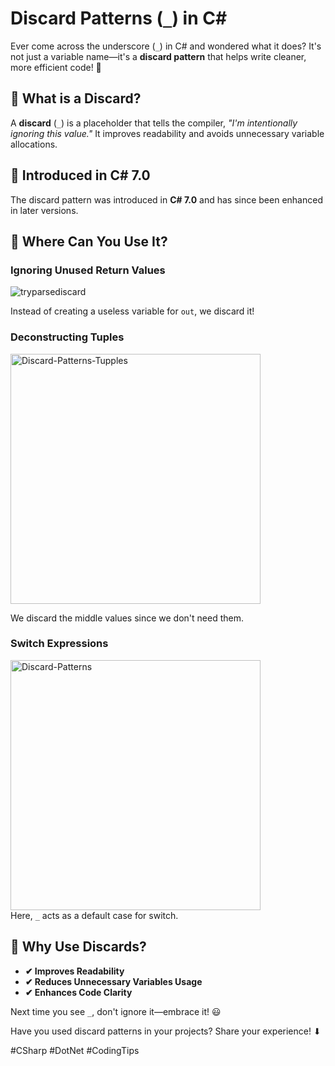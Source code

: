 # Discard Patterns (`_`) in C#

Ever come across the underscore (`_`) in C# and wondered what it does? It's not just a variable name—it's a **discard pattern** that helps write cleaner, more efficient code! 🚀

## 🔹 What is a Discard?

A **discard** (`_`) is a placeholder that tells the compiler, *"I'm intentionally ignoring this value."* It improves readability and avoids unnecessary variable allocations.

## 🔹 Introduced in C# 7.0

The discard pattern was introduced in **C# 7.0** and has since been enhanced in later versions.

## 🔹 Where Can You Use It?

### Ignoring Unused Return Values
![tryparsediscard](https://github.com/user-attachments/assets/527e35af-e3e9-4e5c-8719-4205148d0140)

Instead of creating a useless variable for `out`, we discard it!

### Deconstructing Tuples
<img src="https://github.com/user-attachments/assets/95a2bb9e-cccc-4cfc-b5f0-3467703ceb62" alt="Discard-Patterns-Tupples" width="400">


We discard the middle values since we don't need them.

### Switch Expressions
<img src="https://github.com/user-attachments/assets/8be198b6-1001-403c-a620-0b510666f159" alt="Discard-Patterns" width="400"><br/>
Here, `_` acts as a default case for switch.

## 🚀 Why Use Discards?

- **✔ Improves Readability**
- **✔ Reduces Unnecessary Variables Usage**
- **✔ Enhances Code Clarity**

Next time you see `_`, don't ignore it—embrace it! 😃

Have you used discard patterns in your projects? Share your experience! ⬇

#CSharp #DotNet #CodingTips
